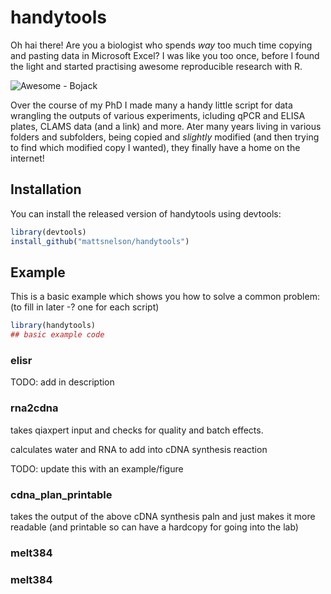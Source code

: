 # handytools

<!-- badges: start -->
<!-- badges: end -->

Oh hai there! Are you a biologist who spends *way* too much time copying and pasting data in Microsoft Excel? I was like you too once, before I found the light and started practising awesome reproducible research with R.

![Awesome - Bojack](https://media.giphy.com/media/xT0GqH01ZyKwd3aT3G/giphy.gif)

Over the course of my PhD I made many a handy little script for data wrangling the outputs of various experiments, icluding qPCR and ELISA plates, CLAMS data (and a link) and more. Ater many years living in various folders and subfolders, being copied and *slightly* modified (and then trying to find which modified copy I wanted), they finally have a home on the internet!

## Installation

You can install the released version of handytools using devtools:

``` r
library(devtools)
install_github("mattsnelson/handytools")
```

## Example

This is a basic example which shows you how to solve a common problem: (to fill in later -? one for each script)

``` r
library(handytools)
## basic example code
```

### elisr

TODO: add in description

### rna2cdna

takes qiaxpert input and checks for quality and batch effects.

calculates water and RNA to add into cDNA synthesis reaction

TODO: update this with an example/figure

### cdna_plan_printable

takes the output of the above cDNA synthesis paln and just makes it more readable (and printable so can have a hardcopy for going into the lab)

### melt384



### melt384
